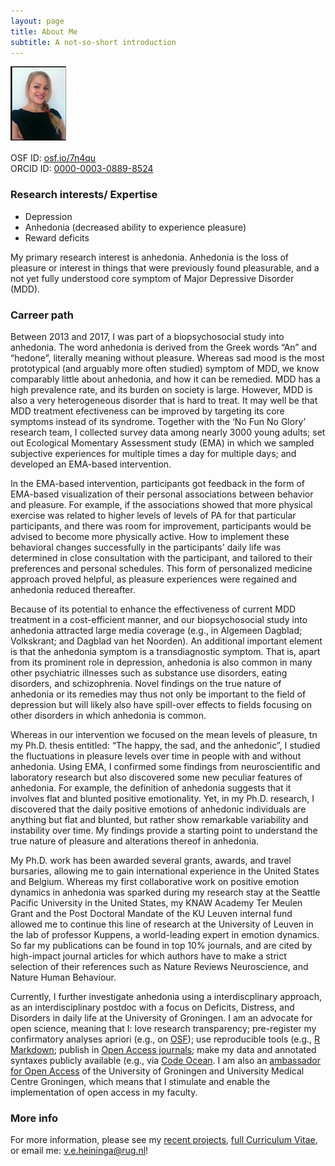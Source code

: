 ```yaml
---
layout: page
title: About Me
subtitle: A not-so-short introduction
---
```


![Me](/img/HeiningaVE_mini.png "Gosh - hate pictures, but also hate it when people have no pictures at all")

OSF ID:	[osf.io/7n4qu](https://osf.io/7n4qu/)  
ORCID ID: [0000-0003-0889-8524](https://orcid.org/0000-0003-0889-8524)

### Research interests/ Expertise

- Depression
- Anhedonia (decreased ability to experience pleasure)
- Reward deficits

My primary research interest is anhedonia. Anhedonia is the loss of pleasure or interest in things that were previously found pleasurable, and a not yet fully understood core symptom of Major Depressive Disorder (MDD).

### Carreer path

Between 2013 and 2017, I was part of a biopsychosocial study into anhedonia. The word anhedonia is derived from the Greek words “An” and “hedone”, literally meaning without pleasure. Whereas sad mood is the most prototypical (and arguably more often studied) symptom of MDD, we know comparably little about anhedonia, and how it can be remedied. MDD has a high prevalence rate, and its burden on society is large. However, MDD is also a very heterogeneous disorder that is hard to treat. It may well be that MDD treatment efectiveness can be improved by targeting its core symptoms instead of its syndrome. Together with the ‘No Fun No Glory’ research team, I collected survey data among nearly 3000 young adults; set out Ecological Momentary Assessment study (EMA) in which we sampled subjective experiences for multiple times a day for multiple days; and developed an EMA-based intervention.

In the EMA-based intervention, participants got feedback in the form of EMA-based visualization of their personal associations between behavior and pleasure. For example, if the associations showed that more physical exercise was related to higher levels of levels of PA for that particular participants, and there was room for improvement, participants would be advised to become more physically active. How to implement these behavioral changes successfully in the participants' daily life was determined in close consultation with the participant, and tailored to their preferences and personal schedules. This form of personalized medicine approach proved helpful, as pleasure experiences were regained and anhedonia reduced thereafter. 

Because of its potential to enhance the effectiveness of current MDD treatment in a cost-efficient manner, and our biopsychosocial study into anhedonia attracted large media coverage (e.g., in Algemeen Dagblad; Volkskrant; and Dagblad van het Noorden). An additional important element is that the anhedonia symptom is a transdiagnostic symptom. That is, apart from its prominent role in depression, anhedonia is also common in many other psychiatric illnesses such as substance use disorders, eating disorders, and schizophrenia. Novel findings on the true nature of anhedonia or its remedies may thus not only be important to the field of depression but will likely also have spill-over effects to fields focusing on other disorders in which anhedonia is common.

Whereas in our intervention we focused on the mean levels of pleasure, tn my Ph.D. thesis entitled: “The happy, the sad, and the anhedonic”, I studied the fluctuations in pleasure levels over time in people with and without anhedonia. Using EMA, I confirmed some findings from neuroscientific and laboratory research but also discovered some new peculiar features of anhedonia. For example, the definition of anhedonia suggests that it involves flat and blunted positive emotionality. Yet, in my Ph.D. research, I discovered that the daily positive emotions of anhedonic individuals are anything but flat and blunted, but rather show remarkable variability and instability over time. My findings provide a starting point to understand the true nature of pleasure and alterations thereof in anhedonia.

My Ph.D. work has been awarded several grants, awards, and travel bursaries, allowing me to gain international experience in the United States and Belgium. Whereas my first collaborative work on positive emotion dynamics in anhedonia was sparked during my research stay at the Seattle Pacific University in the United States, my KNAW Academy Ter Meulen Grant and the Post Doctoral Mandate of the KU Leuven internal fund allowed me to continue this line of research at the University of Leuven in the lab of professor Kuppens, a world-leading expert in emotion dynamics. So far my publications can be found in top 10% journals, and are cited by high-impact journal articles for which authors have to make a strict selection of their references such as Nature Reviews Neuroscience, and Nature Human Behaviour.

Currently, I further investigate anhedonia using a interdiscplinary approach, as an interdisciplinary postdoc with a focus on Deficits, Distress, and Disorders in daily life at the University of Groningen. I am an advocate for open science, meaning that I: love research transparency; pre-register my confirmatory analyses apriori (e.g., on [OSF](https://osf.io/)); use reproducible tools (e.g., [R Markdown](https://rmarkdown.rstudio.com/lesson-1.html); publish in [Open Access journals](https://doaj.org); make my data and annotated syntaxes publicly available (e.g., via [Code Ocean](https://codeocean.com). I am also an [ambassador for Open Access](https://libguides.rug.nl/umcg/openaccess/home) of the University of Groningen and University Medical Centre Groningen, which means that I stimulate and enable the implementation of open access in my faculty.


### More info

For more information, please see my [recent projects](https://heiningave.github.io/projects/), [full Curriculum Vitae](https://heiningave.github.io/CV/), or email me: v.e.heininga@rug.nl!
